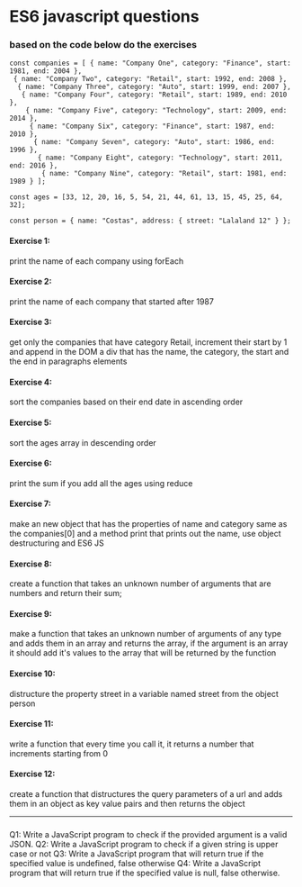 <h1>ES6 javascript questions</h1>

<h3>based on the code below do the exercises</h3>

```
const companies = [ { name: "Company One", category: "Finance", start: 1981, end: 2004 },
 { name: "Company Two", category: "Retail", start: 1992, end: 2008 },
  { name: "Company Three", category: "Auto", start: 1999, end: 2007 },
   { name: "Company Four", category: "Retail", start: 1989, end: 2010 },
    { name: "Company Five", category: "Technology", start: 2009, end: 2014 },
     { name: "Company Six", category: "Finance", start: 1987, end: 2010 },
      { name: "Company Seven", category: "Auto", start: 1986, end: 1996 },
       { name: "Company Eight", category: "Technology", start: 2011, end: 2016 },
        { name: "Company Nine", category: "Retail", start: 1981, end: 1989 } ];

const ages = [33, 12, 20, 16, 5, 54, 21, 44, 61, 13, 15, 45, 25, 64, 32];

const person = { name: "Costas", address: { street: "Lalaland 12" } };
```

<h4>Exercise 1:</h4>
print the name of each company using forEach

<h4>Exercise 2:</h4>
print the name of each company that started after 1987

<h4>Exercise 3:</h4>
get only the companies that have category Retail, increment their start by 1 and append in the DOM a div that has the name, the category, the start and the end in paragraphs elements

<h4>Exercise 4:</h4>
sort the companies based on their end date in ascending order

<h4>Exercise 5:</h4>
sort the ages array in descending order

<h4>Exercise 6:</h4>
print the sum if you add all the ages using reduce

<h4>Exercise 7:</h4>
make an new object that has the properties of name and category same as the companies[0] and a method print that prints out the name, use object destructuring and ES6 JS

<h4>Exercise 8:</h4>
create a function that takes an unknown number of arguments that are numbers and return their sum;

<h4>Exercise 9:</h4>
make a function that takes an unknown number of arguments of any type and adds them in an array and returns the array, if the argument is an array it should add it's values to the array that will be returned by the function

<h4>Exercise 10:</h4>
distructure the property street in a variable named street from the object person

<h4>Exercise 11:</h4>
write a function that every time you call it, it returns a number that increments starting from 0

<h4>Exercise 12:</h4>
create a function that distructures the query parameters of a url and adds them in an object as key value pairs and then returns the object

<hr>

<h3></h3>
Q1: Write a JavaScript program to check if the provided argument is a valid JSON.
Q2: Write a JavaScript program to check if a given string is upper case or not
Q3: Write a JavaScript program that will return true if the specified value is undefined, false otherwise
Q4: Write a JavaScript program that will return true if the specified value is null, false otherwise.